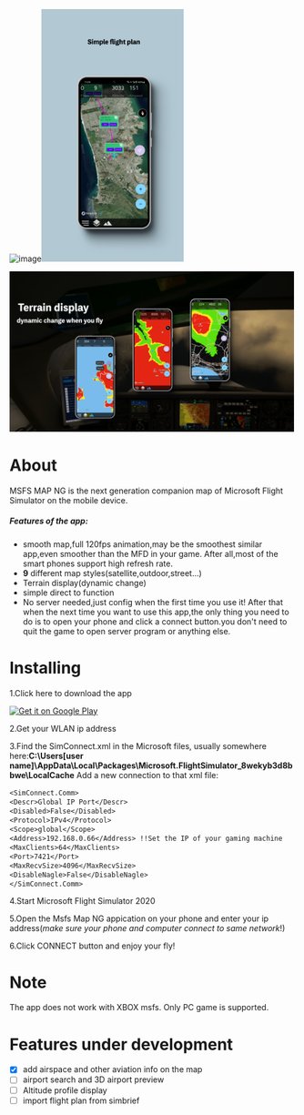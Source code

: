![image](https://github.com/GongShengyue/MSFS-MapNG-Server/blob/main/icon_small%20-github.png)<img src="https://github.com/GongShengyue/MSFS-MapNG/blob/main/xuanchuan1.png" width="250px">

<img src="https://github.com/GongShengyue/MSFS-MapNG/blob/main/xuanchuan3.png" width="500px">



# About

MSFS MAP NG is the next generation companion map of Microsoft Flight Simulator on the mobile device.

##### Features of the app:

- smooth map,full 120fps animation,may be the  smoothest similar app,even smoother than the MFD in your game. After all,most of the smart phones support high refresh rate.
- **9** different map styles(satellite,outdoor,street...)
- Terrain display(dynamic change)
- simple direct to function
- No server needed,just config when the first time you use it! After that when the next time you want to use this app,the only thing you need to do is to open your phone and click a connect button.you don't need to quit the game to open server program or anything else. 


# Installing

1.Click here to download the app 

<a href='https://play.google.com/store/apps/details?id=com.gsy.msfs_mapbox_kotlin&pcampaignid=pcampaignidMKT-Other-global-all-co-prtnr-py-PartBadge-Mar2515-1'><img alt='Get it on Google Play'  width='250' src='https://play.google.com/intl/en_us/badges/static/images/badges/en_badge_web_generic.png'/></a>

2.Get your WLAN ip address

3.Find the SimConnect.xml in the Microsoft files, usually somewhere here:**C:\Users\[user name]\AppData\Local\Packages\Microsoft.FlightSimulator_8wekyb3d8bbwe\LocalCache** Add a new connection to that xml file:

```
<SimConnect.Comm>
<Descr>Global IP Port</Descr>
<Disabled>False</Disabled>
<Protocol>IPv4</Protocol>
<Scope>global</Scope>
<Address>192.168.0.66</Address> !!Set the IP of your gaming machine
<MaxClients>64</MaxClients>
<Port>7421</Port> 
<MaxRecvSize>4096</MaxRecvSize>
<DisableNagle>False</DisableNagle>
</SimConnect.Comm>
```

4.Start Microsoft Flight Simulator 2020

5.Open the Msfs Map NG appication on your phone and enter your ip address(*make sure your phone and computer connect to same network*!)

6.Click CONNECT button and enjoy your fly!

# Note

The app does not work with XBOX msfs. Only  PC game is supported.

# Features under development

- [x] add airspace and other aviation info on the map
- [ ] airport search and 3D airport preview
- [ ] Altitude profile display
- [ ] import flight plan from simbrief
